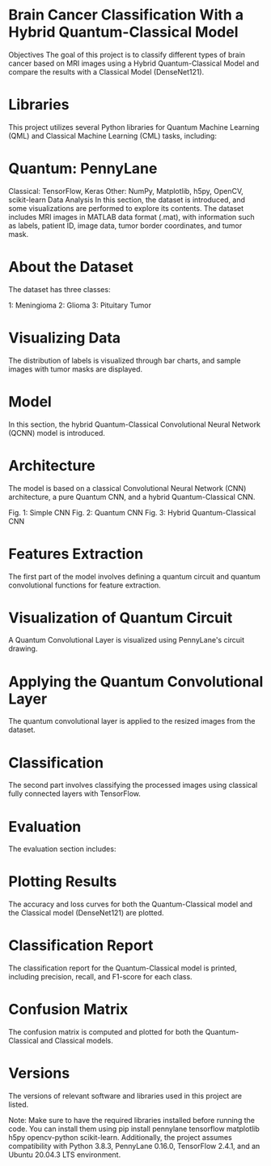 # Brain Cancer Classification With a Hybrid Quantum-Classical Model
Objectives
The goal of this project is to classify different types of brain cancer based on MRI images using a Hybrid Quantum-Classical Model and compare the results with a Classical Model (DenseNet121).

# Libraries
This project utilizes several Python libraries for Quantum Machine Learning (QML) and Classical Machine Learning (CML) tasks, including:

# Quantum: PennyLane
Classical: TensorFlow, Keras
Other: NumPy, Matplotlib, h5py, OpenCV, scikit-learn
Data Analysis
In this section, the dataset is introduced, and some visualizations are performed to explore its contents. The dataset includes MRI images in MATLAB data format (.mat), with information such as labels, patient ID, image data, tumor border coordinates, and tumor mask.

# About the Dataset
The dataset has three classes:

1: Meningioma
2: Glioma
3: Pituitary Tumor
# Visualizing Data
The distribution of labels is visualized through bar charts, and sample images with tumor masks are displayed.

# Model
In this section, the hybrid Quantum-Classical Convolutional Neural Network (QCNN) model is introduced.

# Architecture
The model is based on a classical Convolutional Neural Network (CNN) architecture, a pure Quantum CNN, and a hybrid Quantum-Classical CNN.

Fig. 1: Simple CNN
Fig. 2: Quantum CNN
Fig. 3: Hybrid Quantum-Classical CNN
# Features Extraction
The first part of the model involves defining a quantum circuit and quantum convolutional functions for feature extraction.

# Visualization of Quantum Circuit
A Quantum Convolutional Layer is visualized using PennyLane's circuit drawing.

# Applying the Quantum Convolutional Layer
The quantum convolutional layer is applied to the resized images from the dataset.

# Classification
The second part involves classifying the processed images using classical fully connected layers with TensorFlow.

# Evaluation
The evaluation section includes:

# Plotting Results
The accuracy and loss curves for both the Quantum-Classical model and the Classical model (DenseNet121) are plotted.

# Classification Report
The classification report for the Quantum-Classical model is printed, including precision, recall, and F1-score for each class.

# Confusion Matrix
The confusion matrix is computed and plotted for both the Quantum-Classical and Classical models.

# Versions
The versions of relevant software and libraries used in this project are listed.

Note: Make sure to have the required libraries installed before running the code. You can install them using pip install pennylane tensorflow matplotlib h5py opencv-python scikit-learn. Additionally, the project assumes compatibility with Python 3.8.3, PennyLane 0.16.0, TensorFlow 2.4.1, and an Ubuntu 20.04.3 LTS environment.
